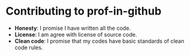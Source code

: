 # Contributing to prof-in-github

* **Honesty**: I promise I have written all the code.
* **License**: I am agree with license of source code.
* **Clean code**: I promise that my codes have basic standards of clean code rules.
